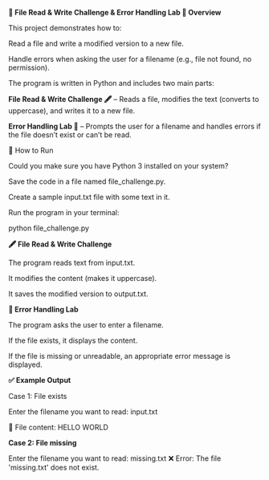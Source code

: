 **📂 File Read & Write Challenge & Error Handling Lab
📖 Overview**

This project demonstrates how to:

Read a file and write a modified version to a new file.

Handle errors when asking the user for a filename (e.g., file not found, no permission).

The program is written in Python and includes two main parts:

**File Read & Write Challenge 🖋️** – Reads a file, modifies the text (converts to uppercase), and writes it to a new file.

**Error Handling Lab 🧪** – Prompts the user for a filename and handles errors if the file doesn’t exist or can’t be read.

🚀 How to Run

Could you make sure you have Python 3 installed on your system?

Save the code in a file named file_challenge.py.

Create a sample input.txt file with some text in it.

Run the program in your terminal:

python file_challenge.py

**🖋️ File Read & Write Challenge**

The program reads text from input.txt.

It modifies the content (makes it uppercase).

It saves the modified version to output.txt.

**🧪 Error Handling Lab**

The program asks the user to enter a filename.

If the file exists, it displays the content.

If the file is missing or unreadable, an appropriate error message is displayed.

**✅ Example Output**

Case 1: File exists

Enter the filename you want to read: input.txt

📄 File content:
HELLO WORLD


**Case 2: File missing**

Enter the filename you want to read: missing.txt
❌ Error: The file 'missing.txt' does not exist.
